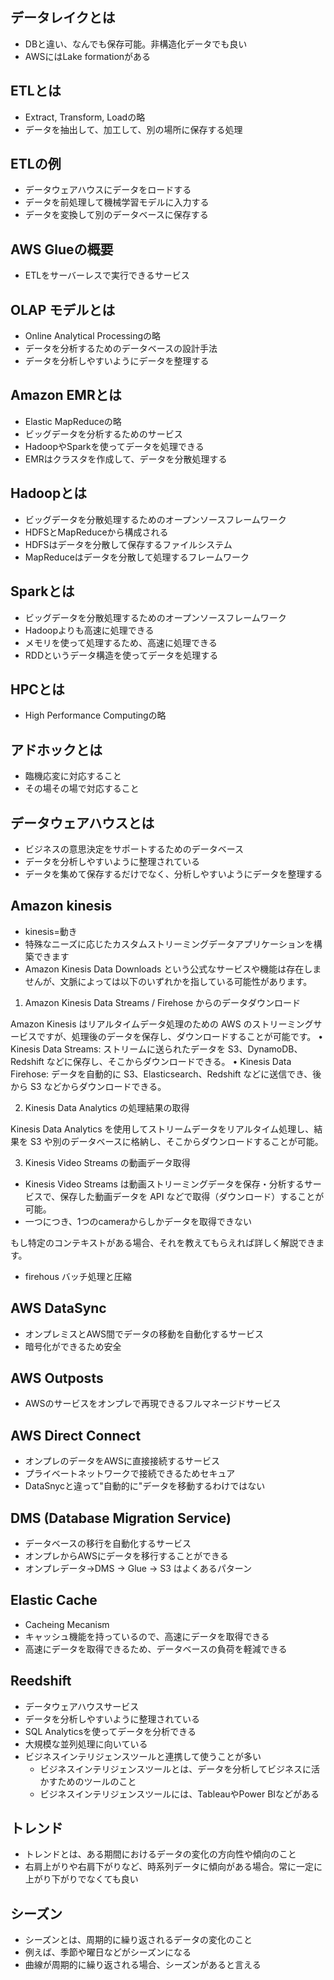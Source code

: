 ## データレイクとは
- DBと違い、なんでも保存可能。非構造化データでも良い
- AWSにはLake formationがある

## ETLとは
- Extract, Transform, Loadの略
- データを抽出して、加工して、別の場所に保存する処理

## ETLの例
- データウェアハウスにデータをロードする
- データを前処理して機械学習モデルに入力する
- データを変換して別のデータベースに保存する

## AWS Glueの概要
- ETLをサーバーレスで実行できるサービス

## OLAP モデルとは
- Online Analytical Processingの略
- データを分析するためのデータベースの設計手法
- データを分析しやすいようにデータを整理する

## Amazon EMRとは
- Elastic MapReduceの略
- ビッグデータを分析するためのサービス
- HadoopやSparkを使ってデータを処理できる
- EMRはクラスタを作成して、データを分散処理する

## Hadoopとは
- ビッグデータを分散処理するためのオープンソースフレームワーク
- HDFSとMapReduceから構成される
- HDFSはデータを分散して保存するファイルシステム
- MapReduceはデータを分散して処理するフレームワーク

## Sparkとは
- ビッグデータを分散処理するためのオープンソースフレームワーク
- Hadoopよりも高速に処理できる
- メモリを使って処理するため、高速に処理できる
- RDDというデータ構造を使ってデータを処理する

## HPCとは
- High Performance Computingの略

## アドホックとは
- 臨機応変に対応すること
- その場その場で対応すること

## データウェアハウスとは
- ビジネスの意思決定をサポートするためのデータベース
- データを分析しやすいように整理されている
- データを集めて保存するだけでなく、分析しやすいようにデータを整理する

## Amazon kinesis
- kinesis=動き
- 特殊なニーズに応じたカスタムストリーミングデータアプリケーションを構築できます
- Amazon Kinesis Data Downloads という公式なサービスや機能は存在しませんが、文脈によっては以下のいずれかを指している可能性があります。

1. Amazon Kinesis Data Streams / Firehose からのデータダウンロード

Amazon Kinesis はリアルタイムデータ処理のための AWS のストリーミングサービスですが、処理後のデータを保存し、ダウンロードすることが可能です。
	•	Kinesis Data Streams: ストリームに送られたデータを S3、DynamoDB、Redshift などに保存し、そこからダウンロードできる。
	•	Kinesis Data Firehose: データを自動的に S3、Elasticsearch、Redshift などに送信でき、後から S3 などからダウンロードできる。

2. Kinesis Data Analytics の処理結果の取得

Kinesis Data Analytics を使用してストリームデータをリアルタイム処理し、結果を S3 や別のデータベースに格納し、そこからダウンロードすることが可能。

3. Kinesis Video Streams の動画データ取得

- Kinesis Video Streams は動画ストリーミングデータを保存・分析するサービスで、保存した動画データを API などで取得（ダウンロード）することが可能。
- 一つにつき、1つのcameraからしかデータを取得できない

もし特定のコンテキストがある場合、それを教えてもらえれば詳しく解説できます。
- firehous
バッチ処理と圧縮

## AWS DataSync
- オンプレミスとAWS間でデータの移動を自動化するサービス
- 暗号化ができるため安全

## AWS Outposts
- AWSのサービスをオンプレで再現できるフルマネージドサービス

## AWS Direct Connect
- オンプレのデータをAWSに直接接続するサービス
- プライベートネットワークで接続できるためセキュア
- DataSnycと違って"自動的に"データを移動するわけではない

## DMS (Database Migration Service)
- データベースの移行を自動化するサービス
- オンプレからAWSにデータを移行することができる
- オンプレデータ->DMS -> Glue -> S3 はよくあるパターン
## Elastic Cache
- Cacheing Mecanism
- キャッシュ機能を持っているので、高速にデータを取得できる
- 高速にデータを取得できるため、データベースの負荷を軽減できる

## Reedshift
- データウェアハウスサービス
- データを分析しやすいように整理されている
- SQL Analyticsを使ってデータを分析できる
- 大規模な並列処理に向いている
- ビジネスインテリジェンスツールと連携して使うことが多い
  - ビジネスインテリジェンスツールとは、データを分析してビジネスに活かすためのツールのこと
  - ビジネスインテリジェンスツールには、TableauやPower BIなどがある


## トレンド
- トレンドとは、ある期間におけるデータの変化の方向性や傾向のこと
- 右肩上がりや右肩下がりなど、時系列データに傾向がある場合。常に一定に上がり下がりでなくても良い

## シーズン
- シーズンとは、周期的に繰り返されるデータの変化のこと
- 例えば、季節や曜日などがシーズンになる
- 曲線が周期的に繰り返される場合、シーズンがあると言える
